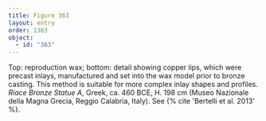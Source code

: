 ```yaml
---
title: Figure 363
layout: entry
order: 1363
object:
  - id: "363"
---
```


Top: reproduction wax; bottom: detail showing copper lips, which were precast inlays, manufactured and set into the wax model prior to bronze casting. This method is suitable for more complex inlay shapes and profiles. *Riace Bronze Statue A*, Greek, ca. 460 BCE, H. 198 cm (Museo Nazionale della Magna Grecia, Reggio Calabria, Italy). See {% cite 'Bertelli et al. 2013' %}.
